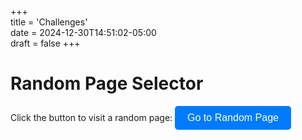 +++  
title = 'Challenges'  
date = 2024-12-30T14:51:02-05:00  
draft = false
+++

# Random Page Selector

Click the button to visit a random page: <button id="random-button">Go to Random Page</button> <style> #random-button { padding: 10px 20px; background-color: #007bff; color: white; border: none; border-radius: 5px; cursor: pointer; font-size: 16px; } #random-button:hover { background-color: #0056b3; } </style> <script> document.getElementById('random-button').onclick = function() { // Generate a random number between 1 and 100 const randomNumber = Math.floor(Math.random() * 100) + 1; // Construct the URL for the random page const randomPageUrl = `/website/random/${randomNumber}/`; // Redirect to the random page window.location.href = randomPageUrl; }; </script>